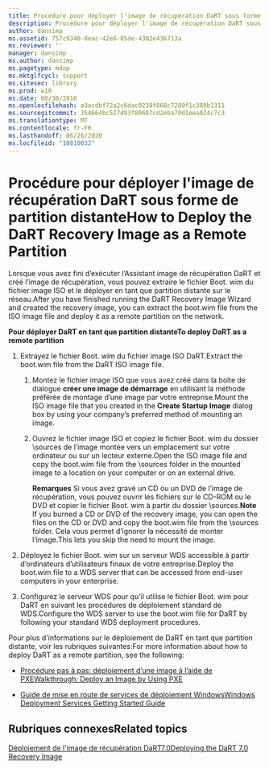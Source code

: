 ```yaml
---
title: Procédure pour déployer l'image de récupération DaRT sous forme de partition distante
description: Procédure pour déployer l'image de récupération DaRT sous forme de partition distante
author: dansimp
ms.assetid: 757c9340-8eac-42e8-85de-4302e436713a
ms.reviewer: ''
manager: dansimp
ms.author: dansimp
ms.pagetype: mdop
ms.mktglfcycl: support
ms.sitesec: library
ms.prod: w10
ms.date: 08/30/2016
ms.openlocfilehash: a3acdbf72a2c6dac0238f868c7280f1c389b1311
ms.sourcegitcommit: 354664bc527d93f80687cd2eba70d1eea024c7c3
ms.translationtype: MT
ms.contentlocale: fr-FR
ms.lasthandoff: 06/26/2020
ms.locfileid: "10810032"
---
```

# <span data-ttu-id="da9ef-103">Procédure pour déployer l'image de récupération DaRT sous forme de partition distante</span><span class="sxs-lookup"><span data-stu-id="da9ef-103">How to Deploy the DaRT Recovery Image as a Remote Partition</span></span>


<span data-ttu-id="da9ef-104">Lorsque vous avez fini d’exécuter l’Assistant image de récupération DaRT et créé l’image de récupération, vous pouvez extraire le fichier Boot. wim du fichier image ISO et le déployer en tant que partition distante sur le réseau.</span><span class="sxs-lookup"><span data-stu-id="da9ef-104">After you have finished running the DaRT Recovery Image Wizard and created the recovery image, you can extract the boot.wim file from the ISO image file and deploy it as a remote partition on the network.</span></span>

**<span data-ttu-id="da9ef-105">Pour déployer DaRT en tant que partition distante</span><span class="sxs-lookup"><span data-stu-id="da9ef-105">To deploy DaRT as a remote partition</span></span>**

1.  <span data-ttu-id="da9ef-106">Extrayez le fichier Boot. wim du fichier image ISO DaRT.</span><span class="sxs-lookup"><span data-stu-id="da9ef-106">Extract the boot.wim file from the DaRT ISO image file.</span></span>

    1.  <span data-ttu-id="da9ef-107">Montez le fichier image ISO que vous avez créé dans la boîte de dialogue **créer une image de démarrage** en utilisant la méthode préférée de montage d’une image par votre entreprise.</span><span class="sxs-lookup"><span data-stu-id="da9ef-107">Mount the ISO image file that you created in the **Create Startup Image** dialog box by using your company’s preferred method of mounting an image.</span></span>

    2.  <span data-ttu-id="da9ef-108">Ouvrez le fichier image ISO et copiez le fichier Boot. wim du dossier \\sources de l’image montée vers un emplacement sur votre ordinateur ou sur un lecteur externe.</span><span class="sxs-lookup"><span data-stu-id="da9ef-108">Open the ISO image file and copy the boot.wim file from the \\sources folder in the mounted image to a location on your computer or on an external drive.</span></span>

        <span data-ttu-id="da9ef-109">**Remarques**  Si vous avez gravé un CD ou un DVD de l’image de récupération, vous pouvez ouvrir les fichiers sur le CD-ROM ou le DVD et copier le fichier Boot. wim à partir du dossier \\sources.</span><span class="sxs-lookup"><span data-stu-id="da9ef-109">**Note** If you burned a CD or DVD of the recovery image, you can open the files on the CD or DVD and copy the boot.wim file from the \\sources folder.</span></span> <span data-ttu-id="da9ef-110">Cela vous permet d’ignorer la nécessité de monter l’image.</span><span class="sxs-lookup"><span data-stu-id="da9ef-110">This lets you skip the need to mount the image.</span></span>

         

2.  <span data-ttu-id="da9ef-111">Déployez le fichier Boot. wim sur un serveur WDS accessible à partir d’ordinateurs d’utilisateurs finaux de votre entreprise.</span><span class="sxs-lookup"><span data-stu-id="da9ef-111">Deploy the boot.wim file to a WDS server that can be accessed from end-user computers in your enterprise.</span></span>

3.  <span data-ttu-id="da9ef-112">Configurez le serveur WDS pour qu’il utilise le fichier Boot. wim pour DaRT en suivant les procédures de déploiement standard de WDS.</span><span class="sxs-lookup"><span data-stu-id="da9ef-112">Configure the WDS server to use the boot.wim file for DaRT by following your standard WDS deployment procedures.</span></span>

<span data-ttu-id="da9ef-113">Pour plus d’informations sur le déploiement de DaRT en tant que partition distante, voir les rubriques suivantes:</span><span class="sxs-lookup"><span data-stu-id="da9ef-113">For more information about how to deploy DaRT as a remote partition, see the following:</span></span>

-   [<span data-ttu-id="da9ef-114">Procédure pas à pas: déploiement d’une image à l’aide de PXE</span><span class="sxs-lookup"><span data-stu-id="da9ef-114">Walkthrough: Deploy an Image by Using PXE</span></span>](https://go.microsoft.com/fwlink/?LinkId=212108)

-   [<span data-ttu-id="da9ef-115">Guide de mise en route de services de déploiement Windows</span><span class="sxs-lookup"><span data-stu-id="da9ef-115">Windows Deployment Services Getting Started Guide</span></span>](https://go.microsoft.com/fwlink/?LinkId=212106)

## <span data-ttu-id="da9ef-116">Rubriques connexes</span><span class="sxs-lookup"><span data-stu-id="da9ef-116">Related topics</span></span>


[<span data-ttu-id="da9ef-117">Déploiement de l'image de récupération DaRT7.0</span><span class="sxs-lookup"><span data-stu-id="da9ef-117">Deploying the DaRT 7.0 Recovery Image</span></span>](deploying-the-dart-70-recovery-image-dart-7.md)

 

 





